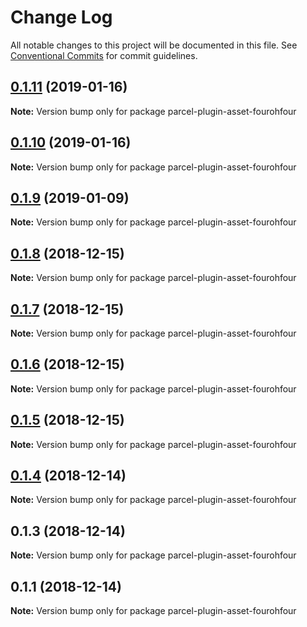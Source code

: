 # Change Log

All notable changes to this project will be documented in this file.
See [Conventional Commits](https://conventionalcommits.org) for commit guidelines.

## [0.1.11](https://github.com/chrisdmacrae/parcel-prototyper/compare/parcel-plugin-asset-fourohfour@0.1.10...parcel-plugin-asset-fourohfour@0.1.11) (2019-01-16)

**Note:** Version bump only for package parcel-plugin-asset-fourohfour





## [0.1.10](https://github.com/chrisdmacrae/parcel-prototyper/compare/parcel-plugin-asset-fourohfour@0.1.9...parcel-plugin-asset-fourohfour@0.1.10) (2019-01-16)

**Note:** Version bump only for package parcel-plugin-asset-fourohfour






## [0.1.9](https://github.com/parcel-prototyper/parcel-prototyper/compare/parcel-plugin-asset-fourohfour@0.1.8...parcel-plugin-asset-fourohfour@0.1.9) (2019-01-09)

**Note:** Version bump only for package parcel-plugin-asset-fourohfour





## [0.1.8](https://github.com/parcel-prototyper/parcel-prototyper/compare/parcel-plugin-asset-fourohfour@0.1.7...parcel-plugin-asset-fourohfour@0.1.8) (2018-12-15)

**Note:** Version bump only for package parcel-plugin-asset-fourohfour





## [0.1.7](https://github.com/parcel-prototyper/parcel-prototyper/compare/parcel-plugin-asset-fourohfour@0.1.6...parcel-plugin-asset-fourohfour@0.1.7) (2018-12-15)

**Note:** Version bump only for package parcel-plugin-asset-fourohfour





## [0.1.6](https://github.com/parcel-prototyper/parcel-prototyper/compare/parcel-plugin-asset-fourohfour@0.1.5...parcel-plugin-asset-fourohfour@0.1.6) (2018-12-15)

**Note:** Version bump only for package parcel-plugin-asset-fourohfour





## [0.1.5](https://github.com/parcel-prototyper/parcel-prototyper/compare/parcel-plugin-asset-fourohfour@0.1.4...parcel-plugin-asset-fourohfour@0.1.5) (2018-12-15)

**Note:** Version bump only for package parcel-plugin-asset-fourohfour





## [0.1.4](https://github.com/parcel-prototyper/parcel-prototyper/compare/parcel-plugin-asset-fourohfour@0.1.3...parcel-plugin-asset-fourohfour@0.1.4) (2018-12-14)

**Note:** Version bump only for package parcel-plugin-asset-fourohfour





## 0.1.3 (2018-12-14)

**Note:** Version bump only for package parcel-plugin-asset-fourohfour





## 0.1.1 (2018-12-14)

**Note:** Version bump only for package parcel-plugin-asset-fourohfour
